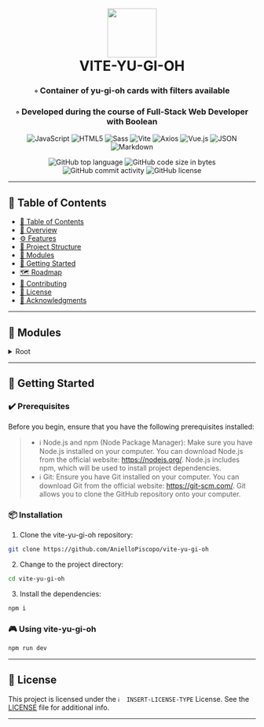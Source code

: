 <div align="center">
<h1 align="center">
<img src="https://img.shields.io/badge/Vue.js-4FC08D.svg?style&logo=vuedotjs&logoColor=white" width="100" />
<br>VITE-YU-GI-OH
</h1>
<h3>◦ Container of yu-gi-oh cards with filters available</h3>
<h3>◦ Developed during the course of Full-Stack Web Developer with Boolean</h3>

<p align="center">
<img src="https://img.shields.io/badge/JavaScript-F7DF1E.svg?style&logo=JavaScript&logoColor=black" alt="JavaScript" />
<img src="https://img.shields.io/badge/HTML5-E34F26.svg?style&logo=HTML5&logoColor=white" alt="HTML5" />
<img src="https://img.shields.io/badge/Sass-CC6699.svg?style&logo=Sass&logoColor=white" alt="Sass" />
<img src="https://img.shields.io/badge/Vite-646CFF.svg?style&logo=Vite&logoColor=white" alt="Vite" />

<img src="https://img.shields.io/badge/Axios-5A29E4.svg?style&logo=Axios&logoColor=white" alt="Axios" />
<img src="https://img.shields.io/badge/Vue.js-4FC08D.svg?style&logo=vuedotjs&logoColor=white" alt="Vue.js" />
<img src="https://img.shields.io/badge/JSON-000000.svg?style&logo=JSON&logoColor=white" alt="JSON" />
<img src="https://img.shields.io/badge/Markdown-000000.svg?style&logo=Markdown&logoColor=white" alt="Markdown" />
</p>
<img src="https://img.shields.io/github/languages/top/AnielloPiscopo/vite-yu-gi-oh?style&color=5D6D7E" alt="GitHub top language" />
<img src="https://img.shields.io/github/languages/code-size/AnielloPiscopo/vite-yu-gi-oh?style&color=5D6D7E" alt="GitHub code size in bytes" />
<img src="https://img.shields.io/github/commit-activity/m/AnielloPiscopo/vite-yu-gi-oh?style&color=5D6D7E" alt="GitHub commit activity" />
<img src="https://img.shields.io/github/license/AnielloPiscopo/vite-yu-gi-oh?style&color=5D6D7E" alt="GitHub license" />
</div>

---

## 📒 Table of Contents
- [📒 Table of Contents](#-table-of-contents)
- [📍 Overview](#-overview)
- [⚙️ Features](#-features)
- [📂 Project Structure](#project-structure)
- [🧩 Modules](#modules)
- [🚀 Getting Started](#-getting-started)
- [🗺 Roadmap](#-roadmap)
- [🤝 Contributing](#-contributing)
- [📄 License](#-license)
- [👏 Acknowledgments](#-acknowledgments)

---

## 🧩 Modules

<details closed><summary>Root</summary>

| File                                                                                                                                         | Summary                   |
| ---                                                                                                                                          | ---                       |
| [index.html](https://github.com/AnielloPiscopo/vite-yu-gi-oh/blob/main/index.html)                                                           | HTTPStatus Exception: 429 |
| [vite.config.js](https://github.com/AnielloPiscopo/vite-yu-gi-oh/blob/main/vite.config.js)                                                   | HTTPStatus Exception: 429 |
| [App.vue](https://github.com/AnielloPiscopo/vite-yu-gi-oh/blob/main/src\App.vue)                                                             | HTTPStatus Exception: 429 |
| [main.js](https://github.com/AnielloPiscopo/vite-yu-gi-oh/blob/main/src\main.js)                                                             | HTTPStatus Exception: 429 |
| [store.js](https://github.com/AnielloPiscopo/vite-yu-gi-oh/blob/main/src\store.js)                                                           | HTTPStatus Exception: 429 |
| [AppHeader.vue](https://github.com/AnielloPiscopo/vite-yu-gi-oh/blob/main/src\components\header\AppHeader.vue)                               | HTTPStatus Exception: 429 |
| [AppMain.vue](https://github.com/AnielloPiscopo/vite-yu-gi-oh/blob/main/src\components\main\AppMain.vue)                                     | HTTPStatus Exception: 429 |
| [CardsArchetypeSelectField.vue](https://github.com/AnielloPiscopo/vite-yu-gi-oh/blob/main/src\components\main\CardsArchetypeSelectField.vue) | HTTPStatus Exception: 429 |
| [CardsContainer.vue](https://github.com/AnielloPiscopo/vite-yu-gi-oh/blob/main/src\components\main\CardsContainer.vue)                       | HTTPStatus Exception: 429 |
| [SingleCard.vue](https://github.com/AnielloPiscopo/vite-yu-gi-oh/blob/main/src\components\main\SingleCard.vue)                               | HTTPStatus Exception: 429 |
| [AppLoader.vue](https://github.com/AnielloPiscopo/vite-yu-gi-oh/blob/main/src\components\other\AppLoader.vue)                                | HTTPStatus Exception: 429 |
| [general.css](https://github.com/AnielloPiscopo/vite-yu-gi-oh/blob/main/src\style\general.css)                                               | HTTPStatus Exception: 429 |
| [general.css.map](https://github.com/AnielloPiscopo/vite-yu-gi-oh/blob/main/src\style\general.css.map)                                       | HTTPStatus Exception: 429 |
| [general.scss](https://github.com/AnielloPiscopo/vite-yu-gi-oh/blob/main/src\style\general.scss)                                             | HTTPStatus Exception: 429 |
| [_variables.scss](https://github.com/AnielloPiscopo/vite-yu-gi-oh/blob/main/src\style\partials\_variables.scss)                              | HTTPStatus Exception: 429 |

</details>

---

## 🚀 Getting Started

### ✔️ Prerequisites

Before you begin, ensure that you have the following prerequisites installed:
> - ℹ️ Node.js and npm (Node Package Manager): Make sure you have Node.js installed on your computer. You can download Node.js from the official website: https://nodejs.org/. Node.js includes npm, which will be used to install project dependencies.
> - ℹ️ Git: Ensure you have Git installed on your computer. You can download Git from the official website: https://git-scm.com/. Git allows you to clone the GitHub repository onto your computer.

### 📦 Installation

1. Clone the vite-yu-gi-oh repository:
```sh
git clone https://github.com/AnielloPiscopo/vite-yu-gi-oh
```

2. Change to the project directory:
```sh
cd vite-yu-gi-oh
```

3. Install the dependencies:
```sh
npm i
```

### 🎮 Using vite-yu-gi-oh

```sh
npm run dev
```

---

## 📄 License

This project is licensed under the `ℹ️  INSERT-LICENSE-TYPE` License. See the [LICENSE](./LICENSE) file for additional info.

---


